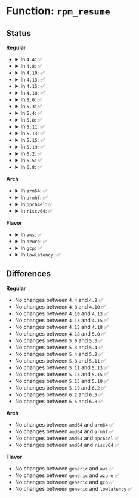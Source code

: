 # Function: <code>rpm_resume</code>

## Status
<b>Regular</b>
<ul>
<li>
<details>
<summary>In <code>4.4</code>: ✅</summary>

```c
int rpm_resume(struct device *dev, int rpmflags);
```

**Collision:** Unique Static

**Inline:** No

**Transformation:** False

**Instances:**

```
In drivers/base/power/runtime.c (ffffffff815564f0)
Location: drivers/base/power/runtime.c:597
Inline: False
Direct callers:
  - drivers/base/power/runtime.c:rpm_resume
  - drivers/base/power/runtime.c:rpm_suspend
  - drivers/base/power/runtime.c:__pm_runtime_resume
  - drivers/base/power/runtime.c:pm_runtime_forbid
  - drivers/base/power/runtime.c:pm_runtime_work
  - drivers/base/power/runtime.c:pm_runtime_barrier
  - drivers/base/power/runtime.c:__pm_runtime_disable
```
**Symbols:**

```
ffffffff815564f0-ffffffff81556b84: rpm_resume (STB_LOCAL)
```
</details>
</li>
<li>
<details>
<summary>In <code>4.8</code>: ✅</summary>

```c
int rpm_resume(struct device *dev, int rpmflags);
```

**Collision:** Unique Static

**Inline:** No

**Transformation:** False

**Instances:**

```
In drivers/base/power/runtime.c (ffffffff815a8530)
Location: drivers/base/power/runtime.c:597
Inline: False
Direct callers:
  - drivers/base/power/runtime.c:pm_runtime_forbid
  - drivers/base/power/runtime.c:__pm_runtime_disable
  - drivers/base/power/runtime.c:pm_runtime_barrier
  - drivers/base/power/runtime.c:__pm_runtime_resume
  - drivers/base/power/runtime.c:pm_runtime_work
  - drivers/base/power/runtime.c:rpm_resume
  - drivers/base/power/runtime.c:rpm_suspend
```
**Symbols:**

```
ffffffff815a8530-ffffffff815a8be0: rpm_resume (STB_LOCAL)
```
</details>
</li>
<li>
<details>
<summary>In <code>4.10</code>: ✅</summary>

```c
int rpm_resume(struct device *dev, int rpmflags);
```

**Collision:** Unique Static

**Inline:** No

**Transformation:** False

**Instances:**

```
In drivers/base/power/runtime.c (ffffffff815d7020)
Location: drivers/base/power/runtime.c:674
Inline: False
Direct callers:
  - drivers/base/power/runtime.c:pm_runtime_forbid
  - drivers/base/power/runtime.c:__pm_runtime_disable
  - drivers/base/power/runtime.c:pm_runtime_barrier
  - drivers/base/power/runtime.c:__pm_runtime_resume
  - drivers/base/power/runtime.c:pm_runtime_work
  - drivers/base/power/runtime.c:rpm_resume
  - drivers/base/power/runtime.c:rpm_suspend
```
**Symbols:**

```
ffffffff815d7020-ffffffff815d76d0: rpm_resume (STB_LOCAL)
```
</details>
</li>
<li>
<details>
<summary>In <code>4.13</code>: ✅</summary>

```c
int rpm_resume(struct device *dev, int rpmflags);
```

**Collision:** Unique Static

**Inline:** No

**Transformation:** False

**Instances:**

```
In drivers/base/power/runtime.c (ffffffff815eb750)
Location: drivers/base/power/runtime.c:674
Inline: False
Direct callers:
  - drivers/base/power/runtime.c:pm_runtime_forbid
  - drivers/base/power/runtime.c:__pm_runtime_disable
  - drivers/base/power/runtime.c:pm_runtime_barrier
  - drivers/base/power/runtime.c:__pm_runtime_resume
  - drivers/base/power/runtime.c:pm_runtime_work
  - drivers/base/power/runtime.c:rpm_resume
  - drivers/base/power/runtime.c:rpm_suspend
```
**Symbols:**

```
ffffffff815eb750-ffffffff815ebf16: rpm_resume (STB_LOCAL)
```
</details>
</li>
<li>
<details>
<summary>In <code>4.15</code>: ✅</summary>

```c
int rpm_resume(struct device *dev, int rpmflags);
```

**Collision:** Unique Static

**Inline:** No

**Transformation:** False

**Instances:**

```
In drivers/base/power/runtime.c (ffffffff81652b40)
Location: drivers/base/power/runtime.c:675
Inline: False
Direct callers:
  - drivers/base/power/runtime.c:pm_runtime_forbid
  - drivers/base/power/runtime.c:__pm_runtime_disable
  - drivers/base/power/runtime.c:pm_runtime_barrier
  - drivers/base/power/runtime.c:__pm_runtime_resume
  - drivers/base/power/runtime.c:pm_runtime_work
  - drivers/base/power/runtime.c:rpm_resume
  - drivers/base/power/runtime.c:rpm_suspend
```
**Symbols:**

```
ffffffff81652b40-ffffffff81653304: rpm_resume (STB_LOCAL)
```
</details>
</li>
<li>
<details>
<summary>In <code>4.18</code>: ✅</summary>

```c
int rpm_resume(struct device *dev, int rpmflags);
```

**Collision:** Unique Static

**Inline:** No

**Transformation:** False

**Instances:**

```
In drivers/base/power/runtime.c (ffffffff8168ee30)
Location: drivers/base/power/runtime.c:675
Inline: False
Direct callers:
  - drivers/base/power/runtime.c:pm_runtime_forbid
  - drivers/base/power/runtime.c:__pm_runtime_disable
  - drivers/base/power/runtime.c:pm_runtime_barrier
  - drivers/base/power/runtime.c:__pm_runtime_resume
  - drivers/base/power/runtime.c:pm_runtime_work
  - drivers/base/power/runtime.c:rpm_resume
  - drivers/base/power/runtime.c:rpm_suspend
```
**Symbols:**

```
ffffffff8168ee30-ffffffff8168f5f2: rpm_resume (STB_LOCAL)
```
</details>
</li>
<li>
<details>
<summary>In <code>5.0</code>: ✅</summary>

```c
int rpm_resume(struct device *dev, int rpmflags);
```

**Collision:** Unique Static

**Inline:** No

**Transformation:** False

**Instances:**

```
In drivers/base/power/runtime.c (ffffffff816af160)
Location: drivers/base/power/runtime.c:676
Inline: False
Direct callers:
  - drivers/base/power/runtime.c:pm_runtime_forbid
  - drivers/base/power/runtime.c:__pm_runtime_disable
  - drivers/base/power/runtime.c:pm_runtime_barrier
  - drivers/base/power/runtime.c:__pm_runtime_resume
  - drivers/base/power/runtime.c:pm_runtime_work
  - drivers/base/power/runtime.c:rpm_resume
```
**Symbols:**

```
ffffffff816af160-ffffffff816af988: rpm_resume (STB_LOCAL)
```
</details>
</li>
<li>
<details>
<summary>In <code>5.3</code>: ✅</summary>

```c
int rpm_resume(struct device *dev, int rpmflags);
```

**Collision:** Unique Static

**Inline:** No

**Transformation:** False

**Instances:**

```
In drivers/base/power/runtime.c (ffffffff816e8d40)
Location: drivers/base/power/runtime.c:705
Inline: False
Direct callers:
  - drivers/base/power/runtime.c:pm_runtime_forbid
  - drivers/base/power/runtime.c:__pm_runtime_disable
  - drivers/base/power/runtime.c:pm_runtime_barrier
  - drivers/base/power/runtime.c:__pm_runtime_resume
  - drivers/base/power/runtime.c:pm_runtime_work
  - drivers/base/power/runtime.c:rpm_resume
  - drivers/base/power/runtime.c:rpm_suspend
```
**Symbols:**

```
ffffffff816e8d40-ffffffff816e94b6: rpm_resume (STB_LOCAL)
```
</details>
</li>
<li>
<details>
<summary>In <code>5.4</code>: ✅</summary>

```c
int rpm_resume(struct device *dev, int rpmflags);
```

**Collision:** Unique Static

**Inline:** No

**Transformation:** False

**Instances:**

```
In drivers/base/power/runtime.c (ffffffff8170cda0)
Location: drivers/base/power/runtime.c:707
Inline: False
Direct callers:
  - drivers/base/power/runtime.c:pm_runtime_forbid
  - drivers/base/power/runtime.c:__pm_runtime_disable
  - drivers/base/power/runtime.c:pm_runtime_barrier
  - drivers/base/power/runtime.c:__pm_runtime_resume
  - drivers/base/power/runtime.c:pm_runtime_work
  - drivers/base/power/runtime.c:rpm_resume
  - drivers/base/power/runtime.c:rpm_suspend
```
**Symbols:**

```
ffffffff8170cda0-ffffffff8170d516: rpm_resume (STB_LOCAL)
```
</details>
</li>
<li>
<details>
<summary>In <code>5.8</code>: ✅</summary>

```c
int rpm_resume(struct device *dev, int rpmflags);
```

**Collision:** Unique Static

**Inline:** No

**Transformation:** False

**Instances:**

```
In drivers/base/power/runtime.c (ffffffff817c82e0)
Location: drivers/base/power/runtime.c:705
Inline: False
Direct callers:
  - drivers/base/power/runtime.c:update_autosuspend
  - drivers/base/power/runtime.c:pm_runtime_forbid
  - drivers/base/power/runtime.c:__pm_runtime_disable
  - drivers/base/power/runtime.c:pm_runtime_barrier
  - drivers/base/power/runtime.c:__pm_runtime_resume
  - drivers/base/power/runtime.c:pm_runtime_work
  - drivers/base/power/runtime.c:rpm_resume
  - drivers/base/power/runtime.c:rpm_suspend
```
**Symbols:**

```
ffffffff817c82e0-ffffffff817c8ae3: rpm_resume (STB_LOCAL)
```
</details>
</li>
<li>
<details>
<summary>In <code>5.11</code>: ✅</summary>

```c
int rpm_resume(struct device *dev, int rpmflags);
```

**Collision:** Unique Static

**Inline:** No

**Transformation:** False

**Instances:**

```
In drivers/base/power/runtime.c (ffffffff817dd0f0)
Location: drivers/base/power/runtime.c:735
Inline: False
Direct callers:
  - drivers/base/power/runtime.c:update_autosuspend
  - drivers/base/power/runtime.c:pm_runtime_forbid
  - drivers/base/power/runtime.c:__pm_runtime_disable
  - drivers/base/power/runtime.c:pm_runtime_barrier
  - drivers/base/power/runtime.c:__pm_runtime_resume
  - drivers/base/power/runtime.c:pm_runtime_work
  - drivers/base/power/runtime.c:rpm_resume
  - drivers/base/power/runtime.c:rpm_suspend
```
**Symbols:**

```
ffffffff817dd0f0-ffffffff817dd8ca: rpm_resume (STB_LOCAL)
```
</details>
</li>
<li>
<details>
<summary>In <code>5.13</code>: ✅</summary>

```c
int rpm_resume(struct device *dev, int rpmflags);
```

**Collision:** Unique Static

**Inline:** No

**Transformation:** False

**Instances:**

```
In drivers/base/power/runtime.c (ffffffff817c14a0)
Location: drivers/base/power/runtime.c:735
Inline: False
Direct callers:
  - drivers/base/power/runtime.c:update_autosuspend
  - drivers/base/power/runtime.c:pm_runtime_forbid
  - drivers/base/power/runtime.c:__pm_runtime_disable
  - drivers/base/power/runtime.c:pm_runtime_barrier
  - drivers/base/power/runtime.c:__pm_runtime_resume
  - drivers/base/power/runtime.c:pm_runtime_work
  - drivers/base/power/runtime.c:rpm_resume
  - drivers/base/power/runtime.c:rpm_suspend
```
**Symbols:**

```
ffffffff817c14a0-ffffffff817c1c58: rpm_resume (STB_LOCAL)
```
</details>
</li>
<li>
<details>
<summary>In <code>5.15</code>: ✅</summary>

```c
int rpm_resume(struct device *dev, int rpmflags);
```

**Collision:** Unique Static

**Inline:** No

**Transformation:** False

**Instances:**

```
In drivers/base/power/runtime.c (ffffffff8184b020)
Location: drivers/base/power/runtime.c:754
Inline: False
Direct callers:
  - drivers/base/power/runtime.c:update_autosuspend
  - drivers/base/power/runtime.c:pm_runtime_forbid
  - drivers/base/power/runtime.c:__pm_runtime_disable
  - drivers/base/power/runtime.c:pm_runtime_barrier
  - drivers/base/power/runtime.c:__pm_runtime_resume
  - drivers/base/power/runtime.c:pm_runtime_work
  - drivers/base/power/runtime.c:rpm_resume
  - drivers/base/power/runtime.c:rpm_suspend
```
**Symbols:**

```
ffffffff8184b020-ffffffff8184b7d8: rpm_resume (STB_LOCAL)
```
</details>
</li>
<li>
<details>
<summary>In <code>5.19</code>: ✅</summary>

```c
int rpm_resume(struct device *dev, int rpmflags);
```

**Collision:** Unique Static

**Inline:** No

**Transformation:** False

**Instances:**

```
In drivers/base/power/runtime.c (ffffffff819909d0)
Location: drivers/base/power/runtime.c:753
Inline: False
Direct callers:
  - drivers/base/power/runtime.c:update_autosuspend
  - drivers/base/power/runtime.c:pm_runtime_forbid
  - drivers/base/power/runtime.c:__pm_runtime_disable
  - drivers/base/power/runtime.c:pm_runtime_barrier
  - drivers/base/power/runtime.c:__pm_runtime_resume
  - drivers/base/power/runtime.c:pm_runtime_work
  - drivers/base/power/runtime.c:rpm_resume
  - drivers/base/power/runtime.c:rpm_suspend
```
**Symbols:**

```
ffffffff819909d0-ffffffff81991216: rpm_resume (STB_LOCAL)
```
</details>
</li>
<li>
<details>
<summary>In <code>6.2</code>: ✅</summary>

```c
int rpm_resume(struct device *dev, int rpmflags);
```

**Collision:** Unique Static

**Inline:** No

**Transformation:** False

**Instances:**

```
In drivers/base/power/runtime.c (ffffffff81b00d20)
Location: drivers/base/power/runtime.c:761
Inline: False
Direct callers:
  - drivers/base/power/runtime.c:update_autosuspend
  - drivers/base/power/runtime.c:pm_runtime_forbid
  - drivers/base/power/runtime.c:__pm_runtime_disable
  - drivers/base/power/runtime.c:pm_runtime_barrier
  - drivers/base/power/runtime.c:__pm_runtime_resume
  - drivers/base/power/runtime.c:pm_runtime_work
  - drivers/base/power/runtime.c:rpm_resume
  - drivers/base/power/runtime.c:rpm_suspend
```
**Symbols:**

```
ffffffff81b00d20-ffffffff81b01576: rpm_resume (STB_LOCAL)
```
</details>
</li>
<li>
<details>
<summary>In <code>6.5</code>: ✅</summary>

```c
int rpm_resume(struct device *dev, int rpmflags);
```

**Collision:** Unique Static

**Inline:** No

**Transformation:** False

**Instances:**

```
In drivers/base/power/runtime.c (ffffffff81b4eed0)
Location: drivers/base/power/runtime.c:761
Inline: False
Direct callers:
  - drivers/base/power/runtime.c:update_autosuspend
  - drivers/base/power/runtime.c:pm_runtime_forbid
  - drivers/base/power/runtime.c:__pm_runtime_disable
  - drivers/base/power/runtime.c:pm_runtime_barrier
  - drivers/base/power/runtime.c:__pm_runtime_resume
  - drivers/base/power/runtime.c:pm_runtime_work
  - drivers/base/power/runtime.c:rpm_resume
  - drivers/base/power/runtime.c:rpm_suspend
```
**Symbols:**

```
ffffffff81b4eed0-ffffffff81b4f6ae: rpm_resume (STB_LOCAL)
```
</details>
</li>
<li>
<details>
<summary>In <code>6.8</code>: ✅</summary>

```c
int rpm_resume(struct device *dev, int rpmflags);
```

**Collision:** Unique Static

**Inline:** No

**Transformation:** False

**Instances:**

```
In drivers/base/power/runtime.c (ffffffff81ba7450)
Location: drivers/base/power/runtime.c:762
Inline: False
Direct callers:
  - drivers/base/power/runtime.c:update_autosuspend
  - drivers/base/power/runtime.c:pm_runtime_forbid
  - drivers/base/power/runtime.c:__pm_runtime_disable
  - drivers/base/power/runtime.c:pm_runtime_barrier
  - drivers/base/power/runtime.c:__pm_runtime_resume
  - drivers/base/power/runtime.c:pm_runtime_work
  - drivers/base/power/runtime.c:rpm_resume
  - drivers/base/power/runtime.c:rpm_suspend
```
**Symbols:**

```
ffffffff81ba7450-ffffffff81ba7c2e: rpm_resume (STB_LOCAL)
```
</details>
</li>
</ul>
<b>Arch</b>
<ul>
<li>
<details>
<summary>In <code>arm64</code>: ✅</summary>

```c
int rpm_resume(struct device *dev, int rpmflags);
```

**Collision:** Unique Static

**Inline:** No

**Transformation:** False

**Instances:**

```
In drivers/base/power/runtime.c (ffff8000108fc0c0)
Location: drivers/base/power/runtime.c:707
Inline: False
Direct callers:
  - drivers/base/power/runtime.c:pm_runtime_forbid
  - drivers/base/power/runtime.c:__pm_runtime_disable
  - drivers/base/power/runtime.c:pm_runtime_barrier
  - drivers/base/power/runtime.c:__pm_runtime_resume
  - drivers/base/power/runtime.c:pm_runtime_work
  - drivers/base/power/runtime.c:rpm_resume
  - drivers/base/power/runtime.c:rpm_suspend
```
**Symbols:**

```
ffff8000108fc0c0-ffff8000108fc928: rpm_resume (STB_LOCAL)
```
</details>
</li>
<li>
<details>
<summary>In <code>armhf</code>: ✅</summary>

```c
int rpm_resume(struct device *dev, int rpmflags);
```

**Collision:** Unique Static

**Inline:** No

**Transformation:** False

**Instances:**

```
In drivers/base/power/runtime.c (c09e66dc)
Location: drivers/base/power/runtime.c:707
Inline: False
Direct callers:
  - drivers/base/power/runtime.c:pm_runtime_forbid
  - drivers/base/power/runtime.c:__pm_runtime_disable
  - drivers/base/power/runtime.c:pm_runtime_barrier
  - drivers/base/power/runtime.c:__pm_runtime_resume
  - drivers/base/power/runtime.c:pm_runtime_work
  - drivers/base/power/runtime.c:rpm_resume
  - drivers/base/power/runtime.c:rpm_suspend
```
**Symbols:**

```
c09e66dc-c09e6f04: rpm_resume (STB_LOCAL)
```
</details>
</li>
<li>
<details>
<summary>In <code>ppc64el</code>: ✅</summary>

```c
int rpm_resume(struct device *dev, int rpmflags);
```

**Collision:** Unique Static

**Inline:** No

**Transformation:** False

**Instances:**

```
In drivers/base/power/runtime.c (c000000000998930)
Location: drivers/base/power/runtime.c:707
Inline: False
Direct callers:
  - drivers/base/power/runtime.c:pm_runtime_forbid
  - drivers/base/power/runtime.c:__pm_runtime_disable
  - drivers/base/power/runtime.c:pm_runtime_barrier
  - drivers/base/power/runtime.c:__pm_runtime_resume
  - drivers/base/power/runtime.c:pm_runtime_work
  - drivers/base/power/runtime.c:rpm_resume
  - drivers/base/power/runtime.c:rpm_suspend
```
**Symbols:**

```
c000000000998930-c000000000999314: rpm_resume (STB_LOCAL)
```
</details>
</li>
<li>
<details>
<summary>In <code>riscv64</code>: ✅</summary>

```c
int rpm_resume(struct device *dev, int rpmflags);
```

**Collision:** Unique Static

**Inline:** No

**Transformation:** False

**Instances:**

```
In drivers/base/power/runtime.c (ffffffe00058b1c4)
Location: drivers/base/power/runtime.c:707
Inline: False
Direct callers:
  - drivers/base/power/runtime.c:pm_runtime_forbid
  - drivers/base/power/runtime.c:__pm_runtime_disable
  - drivers/base/power/runtime.c:pm_runtime_barrier
  - drivers/base/power/runtime.c:__pm_runtime_resume
  - drivers/base/power/runtime.c:pm_runtime_work
  - drivers/base/power/runtime.c:rpm_resume
  - drivers/base/power/runtime.c:rpm_suspend
```
**Symbols:**

```
ffffffe00058b1c4-ffffffe00058b91c: rpm_resume (STB_LOCAL)
```
</details>
</li>
</ul>
<b>Flavor</b>
<ul>
<li>
<details>
<summary>In <code>aws</code>: ✅</summary>

```c
int rpm_resume(struct device *dev, int rpmflags);
```

**Collision:** Unique Static

**Inline:** No

**Transformation:** False

**Instances:**

```
In drivers/base/power/runtime.c (ffffffff816d24f0)
Location: drivers/base/power/runtime.c:707
Inline: False
Direct callers:
  - drivers/base/power/runtime.c:pm_runtime_forbid
  - drivers/base/power/runtime.c:__pm_runtime_disable
  - drivers/base/power/runtime.c:pm_runtime_barrier
  - drivers/base/power/runtime.c:__pm_runtime_resume
  - drivers/base/power/runtime.c:pm_runtime_work
  - drivers/base/power/runtime.c:rpm_resume
  - drivers/base/power/runtime.c:rpm_suspend
```
**Symbols:**

```
ffffffff816d24f0-ffffffff816d2c66: rpm_resume (STB_LOCAL)
```
</details>
</li>
<li>
<details>
<summary>In <code>azure</code>: ✅</summary>

```c
int rpm_resume(struct device *dev, int rpmflags);
```

**Collision:** Unique Static

**Inline:** No

**Transformation:** False

**Instances:**

```
In drivers/base/power/runtime.c (ffffffff816ad7f0)
Location: drivers/base/power/runtime.c:707
Inline: False
Direct callers:
  - drivers/base/power/runtime.c:pm_runtime_forbid
  - drivers/base/power/runtime.c:__pm_runtime_disable
  - drivers/base/power/runtime.c:pm_runtime_barrier
  - drivers/base/power/runtime.c:__pm_runtime_resume
  - drivers/base/power/runtime.c:pm_runtime_work
  - drivers/base/power/runtime.c:rpm_resume
  - drivers/base/power/runtime.c:rpm_suspend
```
**Symbols:**

```
ffffffff816ad7f0-ffffffff816adf5a: rpm_resume (STB_LOCAL)
```
</details>
</li>
<li>
<details>
<summary>In <code>gcp</code>: ✅</summary>

```c
int rpm_resume(struct device *dev, int rpmflags);
```

**Collision:** Unique Static

**Inline:** No

**Transformation:** False

**Instances:**

```
In drivers/base/power/runtime.c (ffffffff81700a60)
Location: drivers/base/power/runtime.c:707
Inline: False
Direct callers:
  - drivers/base/power/runtime.c:pm_runtime_forbid
  - drivers/base/power/runtime.c:__pm_runtime_disable
  - drivers/base/power/runtime.c:pm_runtime_barrier
  - drivers/base/power/runtime.c:__pm_runtime_resume
  - drivers/base/power/runtime.c:pm_runtime_work
  - drivers/base/power/runtime.c:rpm_resume
  - drivers/base/power/runtime.c:rpm_suspend
```
**Symbols:**

```
ffffffff81700a60-ffffffff817011d6: rpm_resume (STB_LOCAL)
```
</details>
</li>
<li>
<details>
<summary>In <code>lowlatency</code>: ✅</summary>

```c
int rpm_resume(struct device *dev, int rpmflags);
```

**Collision:** Unique Static

**Inline:** No

**Transformation:** False

**Instances:**

```
In drivers/base/power/runtime.c (ffffffff8171a900)
Location: drivers/base/power/runtime.c:707
Inline: False
Direct callers:
  - drivers/base/power/runtime.c:pm_runtime_forbid
  - drivers/base/power/runtime.c:__pm_runtime_disable
  - drivers/base/power/runtime.c:pm_runtime_barrier
  - drivers/base/power/runtime.c:__pm_runtime_resume
  - drivers/base/power/runtime.c:pm_runtime_work
  - drivers/base/power/runtime.c:rpm_resume
  - drivers/base/power/runtime.c:rpm_suspend
```
**Symbols:**

```
ffffffff8171a900-ffffffff8171b099: rpm_resume (STB_LOCAL)
```
</details>
</li>
</ul>

## Differences
<b>Regular</b>
<ul>
<li>
No changes between <code>4.4</code> and <code>4.8</code> ✅
</li>
<li>
No changes between <code>4.8</code> and <code>4.10</code> ✅
</li>
<li>
No changes between <code>4.10</code> and <code>4.13</code> ✅
</li>
<li>
No changes between <code>4.13</code> and <code>4.15</code> ✅
</li>
<li>
No changes between <code>4.15</code> and <code>4.18</code> ✅
</li>
<li>
No changes between <code>4.18</code> and <code>5.0</code> ✅
</li>
<li>
No changes between <code>5.0</code> and <code>5.3</code> ✅
</li>
<li>
No changes between <code>5.3</code> and <code>5.4</code> ✅
</li>
<li>
No changes between <code>5.4</code> and <code>5.8</code> ✅
</li>
<li>
No changes between <code>5.8</code> and <code>5.11</code> ✅
</li>
<li>
No changes between <code>5.11</code> and <code>5.13</code> ✅
</li>
<li>
No changes between <code>5.13</code> and <code>5.15</code> ✅
</li>
<li>
No changes between <code>5.15</code> and <code>5.19</code> ✅
</li>
<li>
No changes between <code>5.19</code> and <code>6.2</code> ✅
</li>
<li>
No changes between <code>6.2</code> and <code>6.5</code> ✅
</li>
<li>
No changes between <code>6.5</code> and <code>6.8</code> ✅
</li>
</ul>
<b>Arch</b>
<ul>
<li>
No changes between <code>amd64</code> and <code>arm64</code> ✅
</li>
<li>
No changes between <code>amd64</code> and <code>armhf</code> ✅
</li>
<li>
No changes between <code>amd64</code> and <code>ppc64el</code> ✅
</li>
<li>
No changes between <code>amd64</code> and <code>riscv64</code> ✅
</li>
</ul>
<b>Flavor</b>
<ul>
<li>
No changes between <code>generic</code> and <code>aws</code> ✅
</li>
<li>
No changes between <code>generic</code> and <code>azure</code> ✅
</li>
<li>
No changes between <code>generic</code> and <code>gcp</code> ✅
</li>
<li>
No changes between <code>generic</code> and <code>lowlatency</code> ✅
</li>
</ul>
